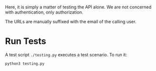 Here, it is simply a matter of testing the API alone. We are not concerned with authentication, only authorization.

The URLs are manually suffixed with the email of the calling user.

# Run Tests
A test script `./testing.py` executes a test scenario.
To run it:
```bash
python3 testing.py
```